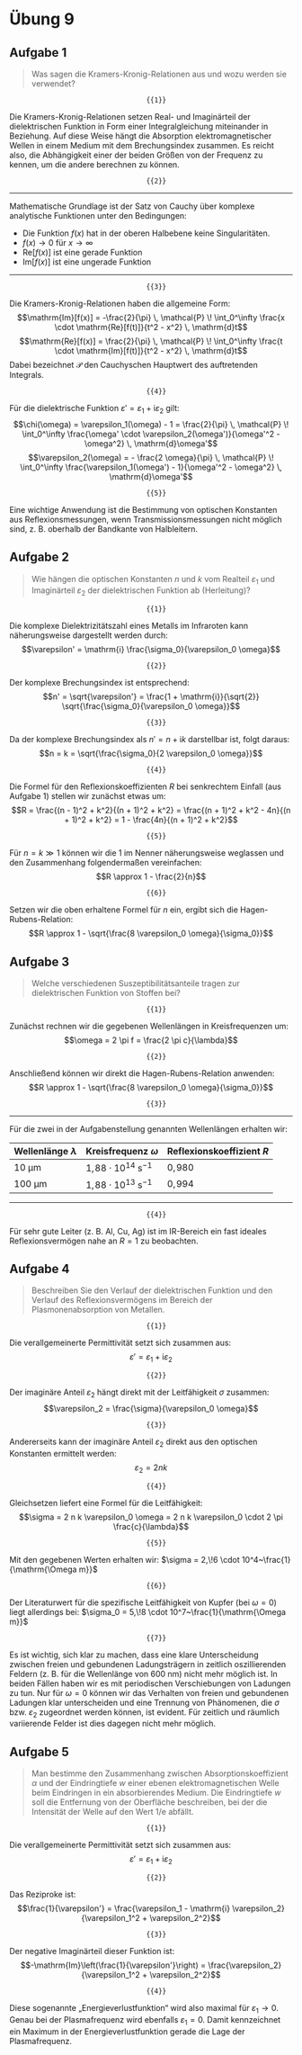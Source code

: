 <!--
author:   Hartmut Stöcker
email:    hartmut.stoecker@physik.tu-freiberg.de
version:  0.0.1
language: de
narrator: Deutsch Female
comment:  Struktur der Materie 2 - Übung 09

@style
.lia-toc__bottom {
    display: none;
}
@end

import: https://raw.githubusercontent.com/liaTemplates/KekuleJS/master/README.md
import: https://github.com/liascript/CodeRunner
import: https://raw.githubusercontent.com/LiaTemplates/Pyodide/master/README.md
-->


# Übung 9


## Aufgabe 1

> Was sagen die Kramers-Kronig-Relationen aus und wozu werden sie verwendet?

                                      {{1}}
Die Kramers-Kronig-Relationen setzen Real- und Imaginärteil der dielektrischen Funktion in Form einer Integralgleichung miteinander in Beziehung. Auf diese Weise hängt die Absorption elektromagnetischer Wellen in einem Medium mit dem Brechungsindex zusammen. Es reicht also, die Abhängigkeit einer der beiden Größen von der Frequenz zu kennen, um die andere berechnen zu können.

                                      {{2}}
************************************
Mathematische Grundlage ist der Satz von Cauchy über komplexe analytische Funktionen unter den Bedingungen: 

- Die Funktion $f(x)$ hat in der oberen Halbebene keine Singularitäten.
- $f(x) \rightarrow 0$ für $x \rightarrow \infty$
- $\mathrm{Re}[f(x)]$ ist eine gerade Funktion
- $\mathrm{Im}[f(x)]$ ist eine ungerade Funktion
************************************

                                      {{3}}
Die Kramers-Kronig-Relationen haben die allgemeine Form:
$$\mathrm{Im}[f(x)] = -\frac{2}{\pi} \, \mathcal{P} \! \int_0^\infty \frac{x \cdot \mathrm{Re}[f(t)]}{t^2 - x^2} \, \mathrm{d}t$$
$$\mathrm{Re}[f(x)] = \frac{2}{\pi} \, \mathcal{P} \! \int_0^\infty \frac{t \cdot \mathrm{Im}[f(t)]}{t^2 - x^2} \, \mathrm{d}t$$
Dabei bezeichnet $\mathcal{P}$ den Cauchyschen Hauptwert des auftretenden Integrals.

                                      {{4}}
Für die dielektrische Funktion $\varepsilon' = \varepsilon_1 + \mathrm{i} \varepsilon_2$ gilt:
$$\chi(\omega) = \varepsilon_1(\omega) - 1 = \frac{2}{\pi} \, \mathcal{P} \! \int_0^\infty \frac{\omega' \cdot \varepsilon_2(\omega')}{\omega'^2 - \omega^2} \, \mathrm{d}\omega'$$
$$\varepsilon_2(\omega) = - \frac{2 \omega}{\pi} \, \mathcal{P} \! \int_0^\infty \frac{\varepsilon_1(\omega') - 1}{\omega'^2 - \omega^2} \, \mathrm{d}\omega'$$

                                      {{5}}
Eine wichtige Anwendung ist die Bestimmung von optischen Konstanten aus Reflexionsmessungen, wenn Transmissionsmessungen nicht möglich sind, z. B. oberhalb der Bandkante von Halbleitern.


## Aufgabe 2 

> Wie hängen die optischen Konstanten $n$ und $k$ vom Realteil $\varepsilon_1$ und Imaginärteil $\varepsilon_2$ der dielektrischen Funktion ab (Herleitung)?

                                      {{1}}
Die komplexe Dielektrizitätszahl eines Metalls im Infraroten kann näherungsweise dargestellt werden durch:
$$\varepsilon' = \mathrm{i} \frac{\sigma_0}{\varepsilon_0 \omega}$$

                                      {{2}}
Der komplexe Brechungsindex ist entsprechend:
$$n' = \sqrt{\varepsilon'} = \frac{1 + \mathrm{i}}{\sqrt{2}} \sqrt{\frac{\sigma_0}{\varepsilon_0 \omega}}$$

                                      {{3}}
Da der komplexe Brechungsindex als $n' = n + \mathrm{i} k$ darstellbar ist, folgt daraus:
$$n = k = \sqrt{\frac{\sigma_0}{2 \varepsilon_0 \omega}}$$

                                      {{4}}
Die Formel für den Reflexionskoeffizienten $R$ bei senkrechtem Einfall (aus Aufgabe 1) stellen wir zunächst etwas um:
$$R = \frac{(n - 1)^2 + k^2}{(n + 1)^2 + k^2} = \frac{(n + 1)^2 + k^2 - 4n}{(n + 1)^2 + k^2} = 1 - \frac{4n}{(n + 1)^2 + k^2}$$

                                      {{5}}
Für $n = k \gg 1$ können wir die $1$ im Nenner näherungsweise weglassen und den Zusammenhang folgendermaßen vereinfachen:
$$R \approx 1 - \frac{2}{n}$$

                                      {{6}}
Setzen wir die oben erhaltene Formel für $n$ ein, ergibt sich die Hagen-Rubens-Relation:
$$R \approx 1 - \sqrt{\frac{8 \varepsilon_0 \omega}{\sigma_0}}$$


## Aufgabe 3

> Welche verschiedenen Suszeptibilitätsanteile tragen zur dielektrischen Funktion von Stoffen bei?

                                      {{1}}
Zunächst rechnen wir die gegebenen Wellenlängen in Kreisfrequenzen um:
$$\omega = 2 \pi f = \frac{2 \pi c}{\lambda}$$


                                      {{2}}
Anschließend können wir direkt die Hagen-Rubens-Relation anwenden:
$$R \approx 1 - \sqrt{\frac{8 \varepsilon_0 \omega}{\sigma_0}}$$

                                      {{3}}
************************************
Für die zwei in der Aufgabenstellung genannten Wellenlängen erhalten wir:

<!-- data-type="none" -->
| Wellenlänge $\lambda$ | Kreisfrequenz $\omega$ | Reflexionskoeffizient $R$ |
|-----------------------|------------------------|---------------------------|
| $10~\mathrm{µm}$      | $1,\!88 \cdot 10^{14}~\mathrm{s^{-1}}$  | $0,\!980$ |
| $100~\mathrm{µm}$     | $1,\!88 \cdot 10^{13}~\mathrm{s^{-1}}$  | $0,\!994$ |
************************************

                                      {{4}}
Für sehr gute Leiter (z. B. Al, Cu, Ag) ist im IR-Bereich ein fast ideales Reflexionsvermögen nahe an $R=1$ zu beobachten.


## Aufgabe 4

> Beschreiben Sie den Verlauf der dielektrischen Funktion und den Verlauf des Reflexionsvermögens im Bereich der Plasmonenabsorption von Metallen.

                                      {{1}}
Die verallgemeinerte Permittivität setzt sich zusammen aus:
$$\varepsilon' = \varepsilon_1 + \mathrm{i} \varepsilon_2$$

                                      {{2}}
Der imaginäre Anteil $\varepsilon_2$ hängt direkt mit der Leitfähigkeit $\sigma$ zusammen:
$$\varepsilon_2 = \frac{\sigma}{\varepsilon_0 \omega}$$

                                      {{3}}
Andererseits kann der imaginäre Anteil $\varepsilon_2$ direkt aus den optischen Konstanten ermittelt werden:
$$\varepsilon_2 = 2 n k$$

                                      {{4}}
Gleichsetzen liefert eine Formel für die Leitfähigkeit:
$$\sigma = 2 n k \varepsilon_0 \omega = 2 n k \varepsilon_0 \cdot 2 \pi \frac{c}{\lambda}$$

                                      {{5}}
Mit den gegebenen Werten erhalten wir: $\sigma = 2,\!6 \cdot 10^4~\frac{1}{\mathrm{\Omega m}}$

                                      {{6}}
Der Literaturwert für die spezifische Leitfähigkeit von Kupfer (bei $\omega = 0$) liegt allerdings bei: $\sigma_0 = 5,\!8 \cdot 10^7~\frac{1}{\mathrm{\Omega m}}$

                                      {{7}}
Es ist wichtig, sich klar zu machen, dass eine klare Unterscheidung zwischen freien und gebundenen Ladungsträgern in zeitlich oszillierenden Feldern (z. B. für die Wellenlänge von $600~\mathrm{nm}$) nicht mehr möglich ist. In beiden Fällen haben wir es mit periodischen Verschiebungen von Ladungen zu tun. Nur für $\omega = 0$ können wir das Verhalten von freien und gebundenen Ladungen klar unterscheiden und eine Trennung von Phänomenen, die $\sigma$ bzw. $\varepsilon_2$ zugeordnet werden können, ist evident. Für zeitlich und räumlich variierende Felder ist dies dagegen nicht mehr möglich.


## Aufgabe 5

> Man bestimme den Zusammenhang zwischen Absorptionskoeffizient $\alpha$ und der Eindringtiefe $w$ einer ebenen elektromagnetischen Welle beim Eindringen in ein absorbierendes Medium. Die Eindringtiefe $w$ soll die Entfernung von der Oberfläche beschreiben, bei der die Intensität der Welle auf den Wert $\mathrm{1/e}$ abfällt.

                                      {{1}}
Die verallgemeinerte Permittivität setzt sich zusammen aus:
$$\varepsilon' = \varepsilon_1 + \mathrm{i} \varepsilon_2$$

                                      {{2}}
Das Reziproke ist:
$$\frac{1}{\varepsilon'} = \frac{\varepsilon_1 - \mathrm{i} \varepsilon_2}{\varepsilon_1^2 + \varepsilon_2^2}$$

                                      {{3}}
Der negative Imaginärteil dieser Funktion ist:
$$-\mathrm{Im}\left(\frac{1}{\varepsilon'}\right) = \frac{\varepsilon_2}{\varepsilon_1^2 + \varepsilon_2^2}$$

                                      {{4}}
Diese sogenannte „Energieverlustfunktion“ wird also maximal für $\varepsilon_1 \rightarrow 0$. Genau bei der Plasmafrequenz wird ebenfalls $\varepsilon_1 = 0$. Damit kennzeichnet ein Maximum in der Energieverlustfunktion gerade die Lage der Plasmafrequenz.
